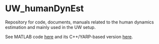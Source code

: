 # UW_humanDynEst

Repository for code, documents, manuals related to the human dynamics estimation and mainly used in the UW setup.

See MATLAB code [here](https://github.com/claudia-lat/MAPest)
and its C++/YARP-based version [here](https://github.com/robotology/human-dynamics-estimation).
